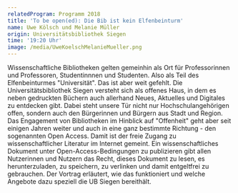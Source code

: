 ```yaml
---
relatedProgram: Programm 2018
title: 'To be open(ed): Die Bib ist kein Elfenbeinturm'
name: Uwe Kölsch und Melanie Müller
origin: Universitätsbibliothek Siegen
time: '19:20 Uhr'
image: /media/UweKoelschMelanieMueller.png
---
```

Wissenschaftliche Bibliotheken gelten gemeinhin als Ort für Professorinnen und Professoren, Studentinnnen und Studenten. Also als Teil des Elfenbeinturmes "Universität". Das ist aber weit gefehlt. Die Universitätsbibliothek Siegen versteht sich als offenes Haus, in dem es neben gedruckten Büchern auch allerhand Neues, Aktuelles und Digitales zu entdecken gibt. Dabei steht unsere Tür nicht nur Hochschulangehörigen offen, sondern auch den Bürgerinnen und Bürgern aus Stadt und Region.\
Das Engagement von Bibliotheken im Hinblick auf "Offenheit" geht aber seit einigen Jahren weiter und auch in eine ganz bestimmte Richtung - den sogenannten Open Access. Damit ist der freie Zugang zu wissenschaftlicher Literatur im Internet gemeint. Ein wissenschaftliches Dokument unter Open-Access-Bedingungen zu publizieren gibt allen Nutzerinnen und Nutzern das Recht, dieses Dokument zu lesen, es herunterzuladen, zu speichern, zu verlinken und damit entgeltfrei zu gebrauchen. Der Vortrag erläutert, wie das funktioniert und welche Angebote dazu speziell die UB Siegen bereithält.
